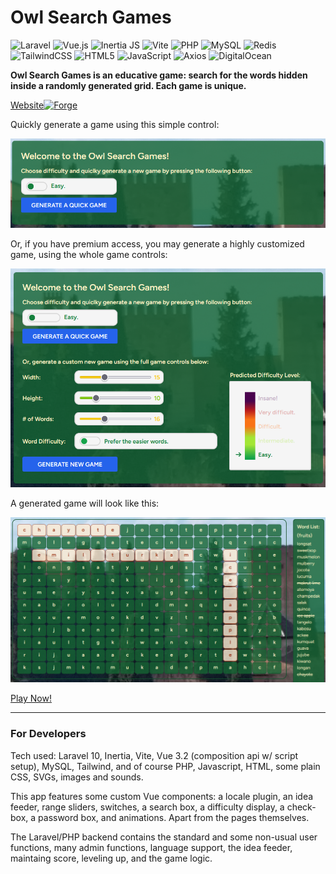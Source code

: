 # Owl Search Games

![Laravel](https://img.shields.io/badge/laravel-%23FF2D20.svg?style=for-the-badge&logo=laravel&logoColor=white)
![Vue.js](https://img.shields.io/badge/vuejs-%2335495e.svg?style=for-the-badge&logo=vuedotjs&logoColor=%234FC08D)
![Inertia JS](https://img.shields.io/badge/Inertia_JS-9553E9?style=for-the-badge&logo=Inertia&logoColor=white)
![Vite](https://img.shields.io/badge/vite-%23646CFF.svg?style=for-the-badge&logo=vite&logoColor=white)
![PHP](https://img.shields.io/badge/php-%23777BB4.svg?style=for-the-badge&logo=php&logoColor=white)
![MySQL](https://img.shields.io/badge/mysql-%2300f.svg?style=for-the-badge&logo=mysql&logoColor=white)
![Redis](https://img.shields.io/badge/redis-%23DD0031.svg?style=for-the-badge&logo=redis&logoColor=white)
![TailwindCSS](https://img.shields.io/badge/tailwindcss-%2338B2AC.svg?style=for-the-badge&logo=tailwind-css&logoColor=white)
![HTML5](https://img.shields.io/badge/html5-%23E34F26.svg?style=for-the-badge&logo=html5&logoColor=white)
![JavaScript](https://img.shields.io/badge/javascript-%23323330.svg?style=for-the-badge&logo=javascript&logoColor=%23F7DF1E)
![Axios](https://img.shields.io/badge/Axios-5A29E4?style=for-the-badge&logo=Axios&logoColor=white)
![DigitalOcean](https://img.shields.io/badge/DigitalOcean-%230167ff.svg?style=for-the-badge&logo=digitalOcean&logoColor=white)

**Owl Search Games is an educative game: search for the words hidden inside a randomly generated grid. Each game is unique.**

[Website](https://owlsearch.games)[![Forge](https://img.shields.io/endpoint?url=https%3A%2F%2Fforge.laravel.com%2Fsite-badges%2F074c5b49-bc7a-46ee-bf7c-cb50bdba6cc6&style=plastic)](https://forge.laravel.com/servers/698376/sites/2036433)

Quickly generate a game using this simple control:

![game image 1](/gitimages/osg1.png)

Or, if you have premium access, you may generate a highly customized game, using the whole game controls:

![game image 2](/gitimages/osg2.png)

A generated game will look like this:

![game image 3](/gitimages/osg3.png)

[Play Now!](https://owlsearch.games)

---

### For Developers

Tech used: Laravel 10, Inertia, Vite, Vue 3.2 (composition api w/ script setup), MySQL, Tailwind, and of course PHP, Javascript, HTML, some plain CSS, SVGs, images and sounds.

This app features some custom Vue components: a locale plugin, an idea feeder, range sliders, switches, a search box, a difficulty display, a check-box, a password box, and animations. Apart from the pages themselves.

The Laravel/PHP backend contains the standard and some non-usual user functions, many admin functions, language support, the idea feeder, maintaing score, leveling up, and the game logic.
